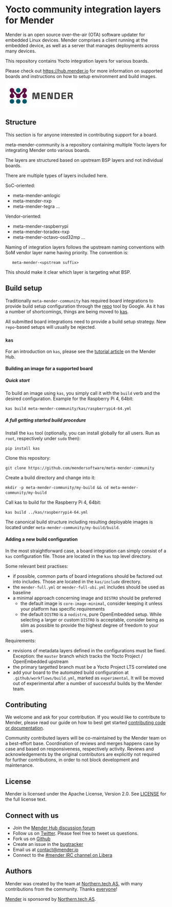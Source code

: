 # Yocto community integration layers for Mender

Mender is an open source over-the-air (OTA) software updater for embedded Linux
devices. Mender comprises a client running at the embedded device, as well as
a server that manages deployments across many devices.

This repository contains Yocto integration layers for various boards.

Please check out https://hub.mender.io for more information on
supported boards and instructions on how to setup environment and build images.

![Mender logo](https://github.com/mendersoftware/mender/raw/master/mender_logo.png)

## Structure

This section is for anyone interested in contributing support for a board.

meta-mender-community is a repository containing multiple Yocto layers for
integrating Mender onto various boards.

The layers are structured based on upstream BSP layers and not individual
boards.

There are multiple types of layers included here.

SoC-oriented:

- meta-mender-amlogic
- meta-mender-nxp
- meta-mender-tegra
...

Vendor-oriented:

- meta-mender-raspberrypi
- meta-mender-toradex-nxp
- meta-mender-octavo-osd32mp
...

Naming of integration layers follows the upstream naming conventions with SoM
vendor layer name having priority. The convention is:

```
   meta-mender-<upstream suffix>
```

This should make it clear which layer is targeting what BSP.

## Build setup

Traditionally `meta-mender-community` has required board integrations to provide build setup configuration through the [repo](https://gerrit.googlesource.com/git-repo) tool by Google. As it has a number of shortcomings, things are being moved to [kas](https://github.com/siemens/kas).

All submitted board integrations need to provide a build setup strategy. New `repo`-based setups will usually be rejected.

### `kas`

For an introduction on `kas`, please see the [tutorial article](https://hub.mender.io/t/using-kas-to-reproduce-your-yocto-builds/6020) on the Mender Hub.

#### Building an image for a supported board

##### Quick start

To build an image using `kas`, you simply call it with the `build` verb and the desired configuration. Example for the Raspberry Pi 4, 64bit:
```
kas build meta-mender-community/kas/raspberrypi4-64.yml
```

##### A full getting started build procedure

Install the `kas` tool (optionally, you can install globally for all users. Run as `root`, respectively under `sudo` then):
```
pip install kas
```

Clone this repository:
```
git clone https://github.com/mendersoftware/meta-mender-community
```

Create a build directory and change into it:
```
mkdir -p meta-mender-community/my-build && cd meta-mender-community/my-build
```

Call kas to build for the Raspberry Pi 4, 64bit:
```
kas build ../kas/raspberrypi4-64.yml
```

The canonical build structure including resulting deployable images is located under `meta-mender-community/my-build/build`.

#### Adding a new build configuration

In the most straightforward case, a board integration can simply consist of a `kas` configuration file. Those are located in the `kas` top level directory.

Some relevant best practises:
- if possible, common parts of board integrations should be factored out into includes. Those are located in the `kas/include` directory.
- the `mender-full.yml` or `mender-full-ubi.yml` includes should be used as baseline
- a minimal approach concerning image and `DISTRO` should be preferred
  - the default image is `core-image-minimal`, consider keeping it unless your platform has specific requirements
  - the default `DISTRO` is a `nodistro`, pure OpenEmbedded setup. While selecting a larger or custom `DISTRO` is acceptable, consider being as slim as possible to provide the highest degree of freedom to your users.

Requirements:
- revisions of metadata layers defined in the configurations must be fixed. Exception: the `master` branch which tracks the Yocto Project / OpenEmbedded upstream
- the primary targetted branch must be a Yocto Project LTS correlated one
- add your board to the automated build configuration at `.github/workflows/build.yml`, marked as `experimental`. It will be moved out of experimental after a number of successful builds by the Mender team.

## Contributing

We welcome and ask for your contribution. If you would like to contribute to
Mender, please read our guide on how to best get started [contributing code or
documentation](https://github.com/mendersoftware/mender/blob/master/CONTRIBUTING.md).

Community contributed layers will be co-maintained by the Mender team on a best-effort
base. Coordination of reviews and merges happens case by case and based on responsiveness,
respectively activity. Reviews and acknowledgements by the original contributors are explicitly
not required for further contributions, in order to not block development and maintenance.

## License

Mender is licensed under the Apache License, Version 2.0. See
[LICENSE](https://github.com/mendersoftware/meta-mender-community/blob/master/LICENSE) for the
full license text.


## Connect with us

* Join the [Mender Hub discussion forum](https://hub.mender.io)
* Follow us on [Twitter](https://twitter.com/mender_io). Please
  feel free to tweet us questions.
* Fork us on [Github](https://github.com/mendersoftware)
* Create an issue in the [bugtracker](https://tracker.mender.io/projects/MEN)
* Email us at [contact@mender.io](mailto:contact@mender.io)
* Connect to the [#mender IRC channel on Libera](https://web.libera.chat/?#mender)


## Authors

Mender was created by the team at [Northern.tech AS](https://northern.tech), with many contributions from
the community. Thanks [everyone](https://github.com/mendersoftware/mender/graphs/contributors)!

[Mender](https://mender.io) is sponsored by [Northern.tech AS](https://northern.tech).
